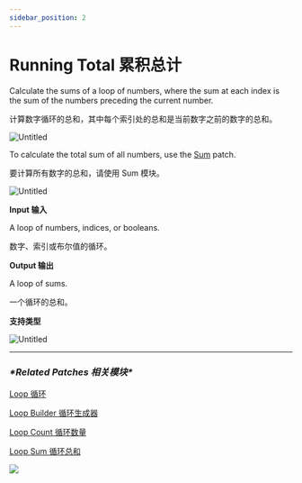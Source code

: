 ```yaml
---
sidebar_position: 2
---
```


# Running Total 累积总计

Calculate the sums of a loop of numbers, where the sum at each index is the sum of the numbers preceding the current number.

计算数字循环的总和，其中每个索引处的总和是当前数字之前的数字的总和。

![Untitled](https://s3.us-west-2.amazonaws.com/secure.notion-static.com/c090872c-4907-4c70-a2a4-fb7b03f95069/Untitled.png?X-Amz-Algorithm=AWS4-HMAC-SHA256&X-Amz-Content-Sha256=UNSIGNED-PAYLOAD&X-Amz-Credential=AKIAT73L2G45EIPT3X45%2F20220602%2Fus-west-2%2Fs3%2Faws4_request&X-Amz-Date=20220602T173830Z&X-Amz-Expires=86400&X-Amz-Signature=412da3afd841335850ce0583f4288bc5c47747f98291c6bad72cc31f2e2816ef&X-Amz-SignedHeaders=host&response-content-disposition=filename%20%3D%22Untitled.png%22&x-id=GetObject)

To calculate the total sum of all numbers, use the [Sum](https://www.notion.so/Loop-Sum-04443a38a18840d89e3985c09e1517a7) patch.

要计算所有数字的总和，请使用 Sum 模块。

![Untitled](https://s3.us-west-2.amazonaws.com/secure.notion-static.com/2bc3350c-7467-4839-99ff-764d4322c229/Untitled.png?X-Amz-Algorithm=AWS4-HMAC-SHA256&X-Amz-Content-Sha256=UNSIGNED-PAYLOAD&X-Amz-Credential=AKIAT73L2G45EIPT3X45%2F20220602%2Fus-west-2%2Fs3%2Faws4_request&X-Amz-Date=20220602T173823Z&X-Amz-Expires=86400&X-Amz-Signature=6acb7512688df9ff443eb7817895578df8aa468998a50067d3a67629313a092d&X-Amz-SignedHeaders=host&response-content-disposition=filename%20%3D%22Untitled.png%22&x-id=GetObject)

**Input 输入**

A loop of numbers, indices, or booleans.

数字、索引或布尔值的循环。

**Output 输出**

A loop of sums.

一个循环的总和。

**支持类型**

![Untitled](https://s3.us-west-2.amazonaws.com/secure.notion-static.com/aef1dd11-084e-4e3e-a1aa-92be28f5f7ac/Untitled.png?X-Amz-Algorithm=AWS4-HMAC-SHA256&X-Amz-Content-Sha256=UNSIGNED-PAYLOAD&X-Amz-Credential=AKIAT73L2G45EIPT3X45%2F20220602%2Fus-west-2%2Fs3%2Faws4_request&X-Amz-Date=20220602T173815Z&X-Amz-Expires=86400&X-Amz-Signature=8eca7b5c2242ddac490abe0bc27cd2bdbbe2209cf562093c61c969206202ed1d&X-Amz-SignedHeaders=host&response-content-disposition=filename%20%3D%22Untitled.png%22&x-id=GetObject)

------

### ***\*Related Patches 相关模块\****

[Loop 循环](https://www.notion.so/Loop-6cc974bf77e84e7aaf7836927011540b)

[Loop Builder 循环生成器](https://www.notion.so/Loop-Builder-64d346e189494fa9b48050aac8eb8eff)

[Loop Count 循环数量](https://www.notion.so/Loop-Count-31b77cd94794494697ed150022ce99df)

[Loop Sum 循环总和](https://www.notion.so/Loop-Sum-04443a38a18840d89e3985c09e1517a7)

![](https://s3.us-west-2.amazonaws.com/secure.notion-static.com/d5517710-2588-4484-a940-15cc7393a718/Untitled.png?X-Amz-Algorithm=AWS4-HMAC-SHA256&X-Amz-Content-Sha256=UNSIGNED-PAYLOAD&X-Amz-Credential=AKIAT73L2G45EIPT3X45%2F20220602%2Fus-west-2%2Fs3%2Faws4_request&X-Amz-Date=20220602T173807Z&X-Amz-Expires=86400&X-Amz-Signature=cfeed395df4892525b14fcb1af1e54f2fc30b329b0be2c21cda81d69ee84c7e7&X-Amz-SignedHeaders=host&response-content-disposition=filename%20%3D%22Untitled.png%22&x-id=GetObject)

